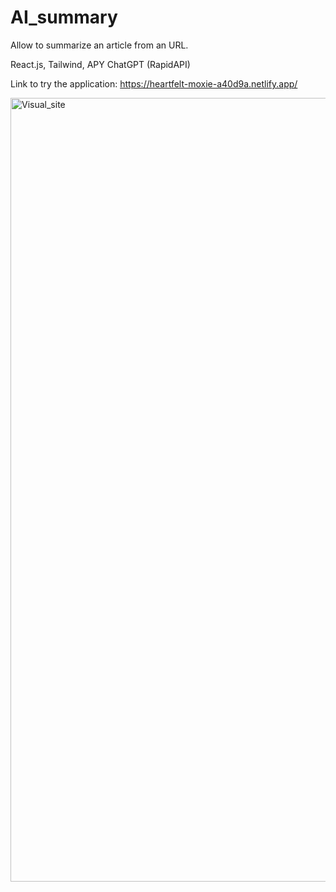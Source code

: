 # AI_summary

Allow to summarize an article from an URL.

React.js, Tailwind, APY ChatGPT (RapidAPI)

Link to try the application: https://heartfelt-moxie-a40d9a.netlify.app/

<img width="1254" alt="Visual_site" src="https://github.com/audran-lemaitre/AI_summary/assets/100149496/3cd01083-516c-4bb7-ac28-87368d2ec78d">
